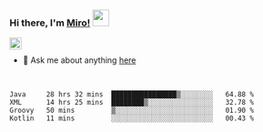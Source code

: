 ### Hi there, I'm [Miro!](https://castariva18.github.io/)  <img src="https://github.com/TheDudeThatCode/TheDudeThatCode/blob/master/Assets/Hi.gif" width="29px">

<a href="https://discord.gg/bhPzjwR">
  <img align="left" alt="Clown Discord" width="21px" src="https://cdn4.iconfinder.com/data/icons/logos-and-brands/512/91_Discord_logo_logos-512.png" />
</a>

<br />

- 💬 Ask me about anything [here](https://github.com/castariva18/castariva18/issues)

<br />

<!--START_SECTION:waka-->
```text
Java     28 hrs 32 mins  ████████████████▒░░░░░░░░   64.88 % 
XML      14 hrs 25 mins  ████████▒░░░░░░░░░░░░░░░░   32.78 % 
Groovy   50 mins         ▒░░░░░░░░░░░░░░░░░░░░░░░░   01.90 % 
Kotlin   11 mins         ░░░░░░░░░░░░░░░░░░░░░░░░░   00.43 % 
```
<!--END_SECTION:waka-->
